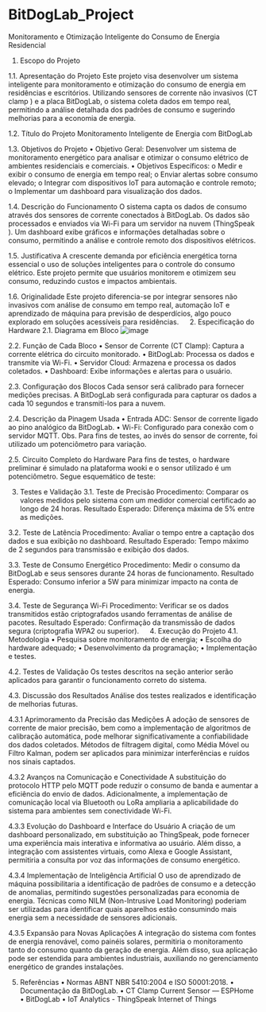 # BitDogLab_Project
Monitoramento e Otimização Inteligente do Consumo de Energia Residencial


1. Escopo do Projeto
   
1.1. Apresentação do Projeto
Este projeto visa desenvolver um sistema inteligente para monitoramento e otimização do consumo de energia em residências e escritórios. Utilizando sensores de corrente não invasivos (CT clamp ) e a placa BitDogLab,  o sistema coleta dados em tempo real, permitindo a análise detalhada dos padrões de consumo e sugerindo melhorias para a economia de energia.

1.2. Título do Projeto
Monitoramento Inteligente de Energia com BitDogLab

1.3. Objetivos do Projeto
•	Objetivo Geral: Desenvolver um sistema de monitoramento energético para analisar e otimizar o consumo elétrico de ambientes residenciais e comerciais.
•	Objetivos Específicos: 
o	Medir e exibir o consumo de energia em tempo real;
o	Enviar alertas sobre consumo elevado;
o	Integrar com dispositivos IoT para automação e controle remoto;
o	Implementar um dashboard para visualização dos dados.

1.4. Descrição do Funcionamento
O sistema capta os dados de consumo através dos sensores de corrente conectados à BitDogLab. Os dados são processados e enviados via Wi-Fi para um servidor na nuvem (ThingSpeak ). Um dashboard exibe gráficos e informações detalhadas sobre o consumo, permitindo a análise e controle remoto dos dispositivos elétricos.

1.5. Justificativa
A crescente demanda por eficiência energética torna essencial o uso de soluções inteligentes para o controle do consumo elétrico. Este projeto permite que usuários monitorem e otimizem seu consumo, reduzindo custos e impactos ambientais.

1.6. Originalidade
Este projeto diferencia-se por integrar sensores não invasivos com análise de consumo em tempo real, automação IoT e aprendizado de máquina para previsão de desperdícios, algo pouco explorado em soluções acessíveis para residências.
 
2. Especificação do Hardware
2.1. Diagrama em Bloco
 ![image](https://github.com/user-attachments/assets/51c73e50-d43f-4ebf-8003-237e0df6eb75)

2.2. Função de Cada Bloco
•	Sensor de Corrente (CT Clamp): Captura a corrente elétrica do circuito monitorado.
•	BitDogLab: Processa os dados e transmite via Wi-Fi.
•	Servidor Cloud: Armazena e processa os dados coletados.
•	Dashboard: Exibe informações e alertas para o usuário.

2.3. Configuração dos Blocos
Cada sensor será calibrado para fornecer medições precisas. A BitDogLab será configurada para capturar os dados a cada 10 segundos e transmiti-los para a nuvem.

2.4. Descrição da Pinagem Usada
•	Entrada ADC: Sensor de corrente ligado ao pino analógico da BitDogLab.
•	Wi-Fi: Configurado para conexão com o servidor MQTT.
Obs. Para fins de testes, ao invés do sensor de corrente, foi utilizado um potenciômetro para variação.

2.5. Circuito Completo do Hardware
Para fins de testes, o hardware preliminar é simulado na plataforma wooki e o sensor utilizado é um potenciômetro. Segue esquemático de teste:
 
3. Testes e Validação
3.1. Teste de Precisão
Procedimento: Comparar os valores medidos pelo sistema com um medidor comercial certificado ao longo de 24 horas.
Resultado Esperado: Diferença máxima de 5% entre as medições.

3.2. Teste de Latência
Procedimento: Avaliar o tempo entre a captação dos dados e sua exibição no dashboard.
Resultado Esperado: Tempo máximo de 2 segundos para transmissão e exibição dos dados.

3.3. Teste de Consumo Energético
Procedimento: Medir o consumo da BitDogLab e seus sensores durante 24 horas de funcionamento.
Resultado Esperado: Consumo inferior a 5W para minimizar impacto na conta de energia.

3.4. Teste de Segurança Wi-Fi
Procedimento: Verificar se os dados transmitidos estão criptografados usando ferramentas de análise de pacotes.
Resultado Esperado: Confirmação da transmissão de dados segura (criptografia WPA2 ou superior).
 
4. Execução do Projeto
4.1. Metodologia
•	Pesquisa sobre monitoramento de energia;
•	Escolha do hardware adequado;
•	Desenvolvimento da programação;
•	Implementação e testes.

4.2. Testes de Validação
Os testes descritos na seção anterior serão aplicados para garantir o funcionamento correto do sistema.

4.3. Discussão dos Resultados
Análise dos testes realizados e identificação de melhorias futuras.

4.3.1 Aprimoramento da Precisão das Medições
A adoção de sensores de corrente de maior precisão, bem como a implementação de algoritmos de calibração automática, pode melhorar significativamente a confiabilidade dos dados coletados. Métodos de filtragem digital, como Média Móvel ou Filtro Kalman, podem ser aplicados para minimizar interferências e ruídos nos sinais captados.

4.3.2 Avanços na Comunicação e Conectividade
A substituição do protocolo HTTP pelo MQTT pode reduzir o consumo de banda e aumentar a eficiência do envio de dados. Adicionalmente, a implementação de comunicação local via Bluetooth ou LoRa ampliaria a aplicabilidade do sistema para ambientes sem conectividade Wi-Fi.

4.3.3 Evolução do Dashboard e Interface do Usuário
A criação de um dashboard personalizado, em substituição ao ThingSpeak, pode fornecer uma experiência mais interativa e informativa ao usuário. Além disso, a integração com assistentes virtuais, como Alexa e Google Assistant, permitiria a consulta por voz das informações de consumo energético.

4.3.4 Implementação de Inteligência Artificial
O uso de aprendizado de máquina possibilitaria a identificação de padrões de consumo e a detecção de anomalias, permitindo sugestões personalizadas para economia de energia. Técnicas como NILM (Non-Intrusive Load Monitoring) poderiam ser utilizadas para identificar quais aparelhos estão consumindo mais energia sem a necessidade de sensores adicionais.

4.3.5 Expansão para Novas Aplicações
A integração do sistema com fontes de energia renovável, como painéis solares, permitiria o monitoramento tanto do consumo quanto da geração de energia. Além disso, sua aplicação pode ser estendida para ambientes industriais, auxiliando no gerenciamento energético de grandes instalações.

5. Referências
•	Normas ABNT NBR 5410:2004 e ISO 50001:2018.
•	Documentação da BitDogLab.
•	CT Clamp Current Sensor — ESPHome
•	BitDogLab
•	IoT Analytics - ThingSpeak Internet of Things
